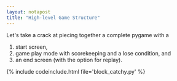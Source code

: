 ```yaml
---
layout: notapost
title: "High-level Game Structure"
---
```


Let's take a crack at piecing together a complete pygame with a
1. start screen,
2. game play mode with scorekeeping and a lose condition, and
3. an end screen (with the option for replay).

{% include codeinclude.html file='block_catchy.py' %}
